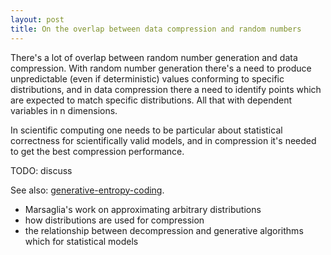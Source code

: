 ```yaml
---
layout: post
title: On the overlap between data compression and random numbers
---
```

There's a lot of overlap between random number generation and data compression.  With random number generation there's a need to produce unpredictable (even if deterministic) values conforming to specific distributions, and in data compression there a need to identify points which are expected to match specific distributions.  All that with dependent variables in n dimensions.

In scientific computing one needs to be particular about statistical correctness for scientifically valid models, and in compression it's needed to get the best compression performance.

TODO: discuss

See also: [generative-entropy-coding](/generative-entropy-coding).

* Marsaglia's work on approximating arbitrary distributions
* how distributions are used for compression
* the relationship between decompression and generative algorithms which for statistical models
